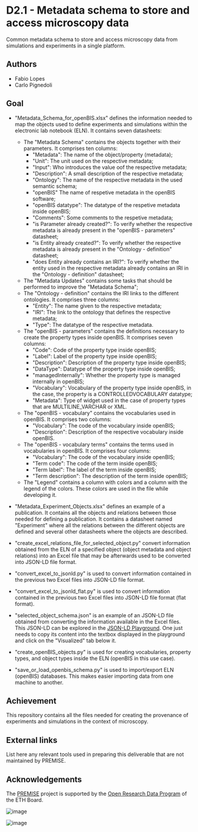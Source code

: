 # D2.1 - Metadata schema to store and access microscopy data
Common metadata schema to store and access microscopy data from simulations and experiments in a single platform.

## Authors
- Fabio Lopes
- Carlo Pignedoli

## Goal
* "Metadata_Schema_for_openBIS.xlsx" defines the information needed to map the objects used to define experiments and simulations within the electronic lab notebook (ELN). It contains seven datasheets:
    - The "Metadata Schema" contains the objects together with their parameters. It comprises ten columns:
        - "Metadata": The name of the object/property (metadata);
        - "Unit": The unit used on the respective metadata;
        - "Input": Who introduces the value oof the respective metadata;
        - "Description": A small description of the respective metadata;
        - "Ontology": The name of the respective metadata in the used semantic schema;
        - "openBIS" The name of respetive metadata in the openBIS software;
        - "openBIS datatype": The datatype of the respetive metadata inside openBIS;
        - "Comments": Some comments to the respetive metadata;
        - "is Parameter already created?": To verify whether the respective metadata is already present in the "openBIS - parameters" datasheet;
        - "is Entity already created?": To verify whether the respective metadata is already present in the "Ontology - definition" datasheet;
        - "does Entity already contains an IRI?": To verify whether the entity used in the respective metadata already contains an IRI in the "Ontology - definition" datasheet;
    - The "Metadata Updates" contains some tasks that should be performed to improve the "Metadata Schema";
    - The "Ontology - definition" contains the IRI links to the different ontologies. It comprises three columns:
        - "Entity": The name given to the respective metadata;
        - "IRI": The link to the ontology that defines the respective metadata;
        - "Type": The datatype of the respective metadata.
    - The "openBIS - parameters" contains the definitions necessary to create the property types inside openBIS. It comprises seven columns:
        - "Code": Code of the property type inside openBIS;
        - "Label": Label of the property type inside openBIS;
        - "Description": Description of the property type inside openBIS;
        - "DataType": Datatype of the property type inside openBIS;
        - "managedInternally": Whether the property type is managed internally in openBIS;
        - "Vocabulary": Vocabulary of the property type inside openBIS, in the case, the property is a CONTROLLEDVOCABULARY datatype;
        - "Metadata": Type of widget used in the case of property types that are MULTILINE_VARCHAR or XML.
    - The "openBIS - vocabulary" contains the vocabularies used in openBIS. It comprises two columns:
        - "Vocabulary": The code of the vocabulary inside openBIS;
        - "Description": Description of the respective vocabulary inside openBIS.
    - The "openBIS - vocabulary terms" contains the terms used in vocabularies in openBIS. It comprises four columns:
        - "Vocabulary": The code of the vocabulary inside openBIS;
        - "Term code": The code of the term inside openBIS;
        - "Term label": The label of the term inside openBIS;
        - "Term description": The description of the term inside openBIS;
    - The "Legend" contains a column with colors and a column with the legend of the colors. These colors are used in the file while developing it.

* "Metadata_Experiment_Objects.xlsx" defines an example of a publication. It contains all the objects and relations between those needed for defining a publication. It contains a datasheet named "Experiment" where all the relations between the different objects are defined and several other datasheets where the objects are described.
* "create_excel_relations_file_for_selected_object.py" convert information obtained from the ELN of a specified object (object metadata and object relations) into an Excel file that may be afterwards used to be converted into JSON-LD file format.
* "convert_excel_to_jsonld.py" is used to convert information contained in the previous two Excel files into JSON-LD file format.
* "convert_excel_to_jsonld_flat.py" is used to convert information contained in the previous two Excel files into JSON-LD file format (flat format).
* "selected_object_schema.json" is an example of an JSON-LD file obtained from converting the information available in the Excel files. This JSON-LD can be explored in the [JSON-LD Playground](https://json-ld.org/playground/). One just needs to copy its content into the textbox displayed in the playground and click on the "Visualized" tab below it.
* "create_openBIS_objects.py" is used for creating vocabularies, property types, and object types inside the ELN (openBIS in this use case).
* "save_or_load_openbis_schema.py" is used to import/export ELN (openBIS) databases. This makes easier importing data from one machine to another.

## Achievement
This repository contains all the files needed for creating the provenance of experiments and simulations in the context of microscopy.

## External links
List here any relevant tools used in preparing this deliverable that are not maintained by PREMISE.

## Acknowledgements
The [PREMISE](https://ord-premise.github.io/) project is supported by the [Open Research Data Program](https://ethrat.ch/en/eth-domain/open-research-data/) of the ETH Board.

![image](https://github.com/ord-premise/metadata-batteries/assets/45081142/74640b5c-ee94-41e1-9acd-fa47da866fe8)

![image](https://github.com/ord-premise/metadata-batteries/assets/45081142/d282c4d9-feb3-47dc-b5d4-c616151518be)

